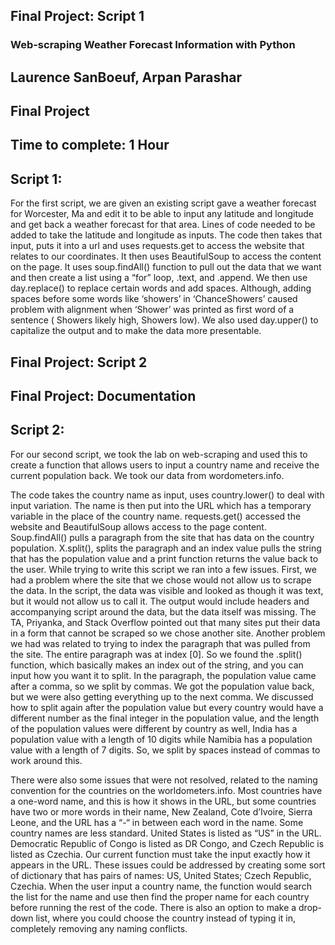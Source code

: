 ## Final Project: Script 1
### Web-scraping Weather Forecast Information with Python
## Laurence SanBoeuf, Arpan Parashar
## Final Project
## Time to complete: 1 Hour

## Script 1:
For the first script, we are given an existing script gave a weather forecast for Worcester, Ma and edit it to be able to input any latitude and longitude and get back a weather forecast for that area. Lines of code needed to be added to take the latitude and longitude as inputs. The code then takes that input, puts it into a url and uses requests.get to access the website that relates to our coordinates. It then uses BeautifulSoup to access the content on the page. It uses soup.findAll() function to pull out the data that we want and then create a list using a “for” loop, .text, and .append. We then use day.replace() to replace certain words and add spaces. Although, adding spaces before some words like ‘showers’ in ‘ChanceShowers’ caused problem with alignment when ‘Shower’ was printed as first word of a sentence ( Showers likely high, Showers low). We also used day.upper() to capitalize the output and to make the data more presentable.


## Final Project: Script 2
### 

## Final Project: Documentation
## Script 2:
For our second script, we took the lab on web-scraping and used this to create a function that allows users to input a country name and receive the current population back. We took our data from wordometers.info.

The code takes the country name as input, uses country.lower() to deal with input variation. The name is then put into the URL which has a temporary variable in the place of the country name. requests.get() accessed the website and BeautifulSoup allows access to the page content. Soup.findAll() pulls a paragraph from the site that has data on the country population. X.split(), splits the paragraph and an index value pulls the string that has the population value and a print function returns the value back to the user.
While trying to write this script we ran into a few issues. First, we had a problem where the site that we chose would not allow us to scrape the data. In the script, the data was visible and looked as though it was text, but it would not allow us to call it. The output would include headers and accompanying script around the data, but the data itself was missing. The TA, Priyanka, and Stack Overflow pointed out that many sites put their data in a form that cannot be scraped so we chose another site.
Another problem we had was related to trying to index the paragraph that was pulled from the site. The entire paragraph was at index [0]. So we found the .split() function, which basically makes an index out of the string, and you can input how you want it to split. 
In the paragraph, the population value came after a comma, so we split by commas. We got the population value back, but we were also getting everything up to the next comma. We discussed how to split again after the population value but every country would have a different number as the final integer in the population value, and the length of the population values were different by country as well, India has a population value with a length of 10 digits while Namibia has a population value with a length of 7 digits. So, we split by spaces instead of commas to work around this. 

There were also some issues that were not resolved, related to the naming convention for the countries on the worldometers.info. Most countries have a one-word name, and this is how it shows in the URL, but some countries have two or more words in their name, New Zealand, Cote d’Ivoire, Sierra Leone, and the URL has a “-“ in between each word in the name. Some country names are less standard. United States is listed as “US” in the URL. Democratic Republic of Congo is listed as DR Congo, and Czech Republic is listed as Czechia. Our current function must take the input exactly how it appears in the URL. These issues could be addressed by creating some sort of dictionary that has pairs of names: US, United States; Czech Republic, Czechia. When the user input a country name, the function would search the list for the name and use then find the proper name for each country before running the rest of the code. There is also an option to make a drop-down list, where you could choose the country instead of typing it in, completely removing any naming conflicts. 

